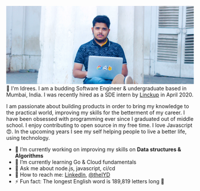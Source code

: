 [![](https://raw.githubusercontent.com/theIYD/theIYD/master/github_banner.png)](https://theiyd.github.io)
👋 I'm Idrees. I am a budding Software Engineer & undergraduate based in Mumbai, India. 
I was recently hired as a SDE intern by [Linckup](https://www.linkedin.com/company/linckup/) in April 2020. 

I am passionate about building products in order to bring my knowledge to the practical world, improving my skills for the betterment of my career.
I have been obsessed with programming ever since I graduated out of middle school. I enjoy contributing to open source in my free time. I love Javascript 😍.
In the upcoming years I see my self helping people to live a better life, using technology. 

- 🔭 I’m currently working on improving my skills on **Data structures & Algorithms**
- 🌱 I’m currently learning Go & Cloud fundamentals
- 💬 Ask me about node.js, javascript, ci/cd
- 🐣 How to reach me: [LinkedIn](https://www.linkedin.com/in/idrees-dargahwala/), [@theIYD](https://twitter.com/theIYD)
- ⚡ Fun fact: The longest English word is 189,819 letters long 👻

